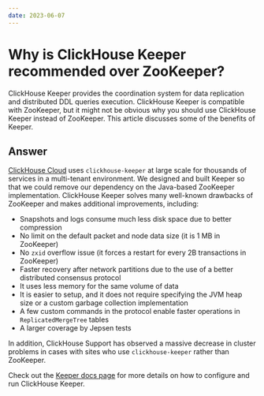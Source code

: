 ```yaml
---
date: 2023-06-07
---
```


# Why is ClickHouse Keeper recommended over ZooKeeper?

ClickHouse Keeper provides the coordination system for data replication and distributed DDL queries execution. ClickHouse Keeper is compatible with ZooKeeper, but it might not be obvious why you should use ClickHouse Keeper instead of ZooKeeper. This article discusses some of the benefits of Keeper.


## Answer

[ClickHouse Cloud](https://clickhouse.cloud/) uses `clickhouse-keeper` at large scale for thousands of services in a multi-tenant environment. We designed and built Keeper so that we could remove our dependency on the Java-based ZooKeeper implementation. ClickHouse Keeper solves many well-known drawbacks of ZooKeeper and makes additional improvements, including:

- Snapshots and logs consume much less disk space due to better compression
- No limit on the default packet and node data size (it is 1 MB in ZooKeeper)
- No `zxid` overflow issue (it forces a restart for every 2B transactions in ZooKeeper)
- Faster recovery after network partitions due to the use of a better distributed consensus protocol
- It uses less memory for the same volume of data
- It is easier to setup, and it does not require specifying the JVM heap size or a custom garbage collection implementation
- A few custom commands in the protocol enable faster operations in `ReplicatedMergeTree` tables
- A larger coverage by Jepsen tests

In addition, ClickHouse Support has observed a massive decrease in cluster problems in cases with sites who use `clickhouse-keeper` rather than ZooKeeper.

Check out the [Keeper docs page](https://clickhouse.com/docs/en/guides/sre/keeper/clickhouse-keeper) for more details on how to configure and run ClickHouse Keeper.